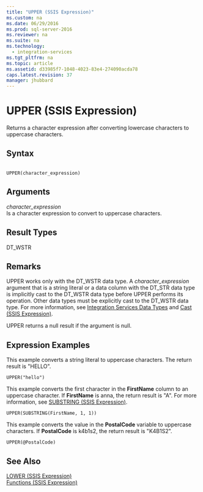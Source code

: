 ```yaml
---
title: "UPPER (SSIS Expression)"
ms.custom: na
ms.date: 06/29/2016
ms.prod: sql-server-2016
ms.reviewer: na
ms.suite: na
ms.technology: 
  - integration-services
ms.tgt_pltfrm: na
ms.topic: article
ms.assetid: d33985f7-1048-4023-83e4-274090acda78
caps.latest.revision: 37
manager: jhubbard
---
```

# UPPER (SSIS Expression)
Returns a character expression after converting lowercase characters to uppercase characters.  
  
## Syntax  
  
```  
  
UPPER(character_expression)  
```  
  
## Arguments  
 *character_expression*  
 Is a character expression to convert to uppercase characters.  
  
## Result Types  
 DT_WSTR  
  
## Remarks  
 UPPER works only with the DT_WSTR data type. A *character_expression* argument that is a string literal or a data column with the DT_STR data type is implicitly cast to the DT_WSTR data type before UPPER performs its operation. Other data types must be explicitly cast to the DT_WSTR data type. For more information, see [Integration Services Data Types](../../Topics/TopicNameNotContainA/Integration-Services-Data-Types.md) and [Cast (SSIS Expression)](../../Topics/TopicNameNotContainA/Cast--SSIS-Expression-.md).  
  
 UPPER returns a null result if the argument is null.  
  
## Expression Examples  
 This example converts a string literal to uppercase characters. The return result is "HELLO".  
  
```  
UPPER("hello")  
```  
  
 This example converts the first character in the **FirstName** column to an uppercase character. If **FirstName** is anna, the return result is "A". For more information, see [SUBSTRING (SSIS Expression)](../../Topics/TopicNameNotContainA/SUBSTRING--SSIS-Expression-.md).  
  
```  
UPPER(SUBSTRING(FirstName, 1, 1))  
```  
  
 This example converts the value in the **PostalCode** variable to uppercase characters. If **PostalCode** is k4b1s2, the return result is "K4B1S2".  
  
```  
UPPER(@PostalCode)  
```  
  
## See Also  
 [LOWER (SSIS Expression)](../../Topics/TopicNameNotContainA/LOWER--SSIS-Expression-.md)   
 [Functions (SSIS Expression)](../../Topics/TopicNameNotContainA/Functions--SSIS-Expression-.md)